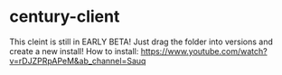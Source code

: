 # century-client
This cleint is still in EARLY BETA! Just drag the folder into versions and create a new install!
How to install: https://www.youtube.com/watch?v=rDJZPRpAPeM&ab_channel=Sauq
